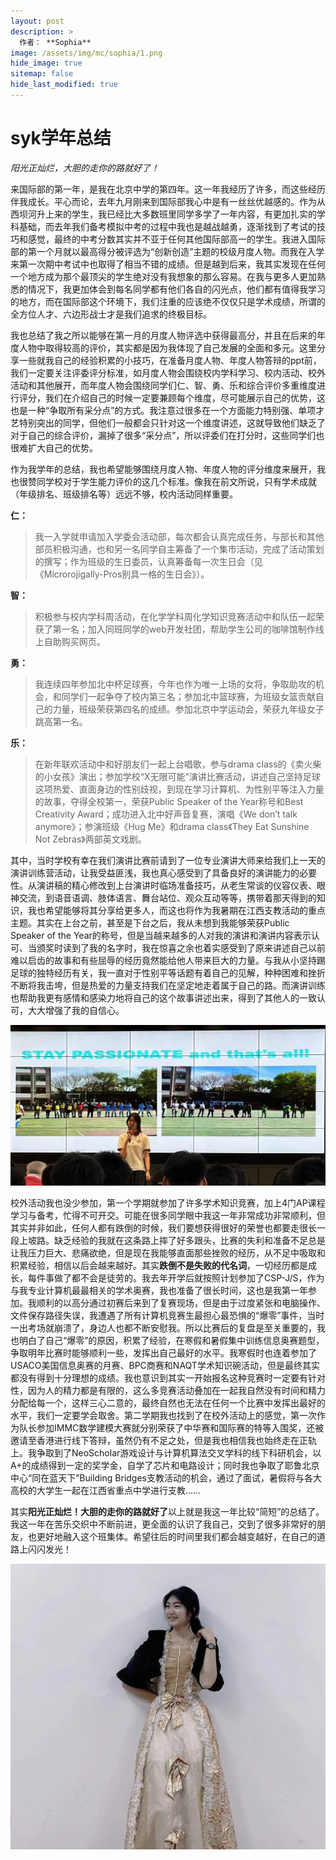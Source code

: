 ```yaml
---
layout: post
description: >
  作者： **Sophia**
image: /assets/img/mc/sophia/1.png
hide_image: true
sitemap: false
hide_last_modified: true
---
```


# syk学年总结 

*阳光正灿烂，大胆的走你的路就好了！*

来国际部的第一年，是我在北京中学的第四年。这一年我经历了许多，而这些经历伴我成长。平心而论，去年九月刚来到国际部我心中是有一丝丝优越感的。作为从西坝河升上来的学生，我已经比大多数班里同学多学了一年内容，有更加扎实的学科基础，而去年我们备考模拟中考的过程中我也是越战越勇，逐渐找到了考试的技巧和感觉，最终的中考分数其实并不亚于任何其他国际部高一的学生。我进入国际部的第一个月就以最高得分被评选为“创新创造”主题的校级月度人物。而我在入学来第一次期中考试中也取得了相当不错的成绩。但是越到后来，我其实发现在任何一个地方成为那个最顶尖的学生绝对没有我想象的那么容易。在我与更多人更加熟悉的情况下，我更加体会到每名同学都有他们各自的闪光点，他们都有值得我学习的地方，而在国际部这个环境下，我们注重的应该绝不仅仅只是学术成绩，所谓的全方位人才、六边形战士才是我们追求的终极目标。

我也总结了我之所以能够在第一月的月度人物评选中获得最高分，并且在后来的年度人物中取得较高的评价，其实都是因为我体现了自己发展的全面和多元。这里分享一些就我自己的经验积累的小技巧，在准备月度人物、年度人物答辩的ppt前，我们一定要关注评委评分标准，如月度人物会围绕校内学科学习、校内活动、校外活动和其他展开，而年度人物会围绕同学们仁、智、勇、乐和综合评价多重维度进行评分，我们在介绍自己的时候一定要兼顾每个维度，尽可能展示自己的优势，这也是一种“争取所有采分点”的方式。我注意过很多在一个方面能力特别强、单项才艺特别突出的同学，但他们一般都会只针对这一个维度讲述，这就导致他们缺乏了对于自己的综合评价，漏掉了很多“采分点”，所以评委们在打分时，这些同学们也很难扩大自己的优势。

作为我学年的总结，我也希望能够围绕月度人物、年度人物的评分维度来展开，我也很赞同学校对于学生能力评价的这几个标准。像我在前文所说，只有学术成就（年级排名、班级排名等）远远不够，校内活动同样重要。

**仁：**
>我一入学就申请加入学委会活动部，每次都会认真完成任务，与部长和其他部员积极沟通，也和另一名同学自主筹备了一个集市活动，完成了活动策划的撰写；作为班级的生日委员，认真筹备每一次生日会（见《Microrojigally-Pros别具一格的生日会》）。

**智：**
>积极参与校内学科周活动，在化学学科周化学知识竞赛活动中和队伍一起荣获了第一名；加入同班同学的web开发社团，帮助学生公司的咖啡馆制作线上自助购买网页。

**勇：**
>我连续四年参加北中杯足球赛，今年也作为唯一上场的女将，争取助攻的机会，和同学们一起争夺了校内第三名；参加北中篮球赛，为班级女篮贡献自己的力量，班级荣获第四名的成绩。参加北京中学运动会，荣获九年级女子跳高第一名。

**乐：**
>在新年联欢活动中和好朋友们一起上台唱歌，参与drama class的《卖火柴的小女孩》演出；参加学校“X无限可能”演讲比赛活动，讲述自己坚持足球这项热爱、直面身边的性别歧视，到现在学习计算机、为性别平等注入力量的故事，夺得全校第一，荣获Public Speaker of the Year称号和Best Creativity Award；成功进入北中好声音复赛，演唱《We don’t talk anymore》；参演班级《Hug Me》和drama class《They Eat Sunshine Not Zebras》两部英文戏剧。

其中，当时学校有幸在我们演讲比赛前请到了一位专业演讲大师来给我们上一天的演讲训练营活动，让我受益匪浅，我也真心感受到了具备良好的演讲能力的必要性。从演讲稿的精心修改到上台演讲时临场准备技巧，从老生常谈的仪容仪表、眼神交流，到语音语调、肢体语言、舞台站位、观众互动等等，携带着那天得到的知识，我也希望能够将其分享给更多人，而这也将作为我暑期在江西支教活动的重点主题。其实在上台之前，甚至是下台之后，我从未想到我能够荣获Public Speaker of the Year的称号，但是当越来越多的人对我的演讲和演讲内容表示认可、当颁奖时读到了我的名字时，我在惊喜之余也着实感受到了原来讲述自己以前难以启齿的故事和有些屈辱的经历竟然能给他人带来巨大的力量。与我从小坚持踢足球的独特经历有关，我一直对于性别平等话题有着自己的见解，种种困难和挫折不断将我击垮，但是热爱的力量支持我们在坚定地走着属于自己的路。而演讲训练也帮助我更有感情和感染力地将自己的这个故事讲述出来，得到了其他人的一致认可，大大增强了我的自信心。

![](../../assets/img/mc/sophia/3.jpeg) 

校外活动我也没少参加，第一个学期就参加了许多学术知识竞赛，加上4门AP课程学习与备考，忙得不可开交。可能在很多同学眼中我这一年非常成功非常顺利，但其实并非如此，任何人都有跌倒的时候，我们要想获得很好的荣誉也都要走很长一段上坡路。缺乏经验的我就在这条路上摔了好多跟头，比赛的失利和准备不足总是让我压力巨大、悲痛欲绝，但是现在我能够直面那些挫败的经历，从不足中吸取和积累经验，相信以后会越来越好。其实**跌倒不是失败的代名词**，一切经历都是成长，每件事做了都不会是徒劳的。我去年开学后就按照计划参加了CSP-J/S，作为与我专业计算机最最相关的学术奥赛，我也准备了很长时间，这也是我第一年参加。我顺利的以高分通过初赛后来到了复赛现场，但是由于过度紧张和电脑操作、文件保存路径失误，我遭遇了所有计算机竞赛生最担心最恐惧的“爆零”事件，当时一出考场就崩溃了，身边人也都不断安慰我。所以比赛后的复盘是至关重要的，我也明白了自己“爆零”的原因，积累了经验，在寒假和暑假集中训练信息奥赛题型，争取明年比赛时能够顺利一些，发挥出自己最好的水平。我寒假时也连着参加了USACO美国信息奥赛的月赛、BPC商赛和NAQT学术知识碗活动，但是最终其实都没有得到十分理想的成绩。我也意识到其实一开始报名这种竞赛时一定要有针对性，因为人的精力都是有限的，这么多竞赛活动叠加在一起我自然没有时间和精力分配给每一个，这样三心二意的，最终自然也无法在任何一个比赛中发挥出最好的水平，我们一定要学会取舍。第二学期我也找到了在校外活动上的感觉，第一次作为队长参加IMMC数学建模大赛就分别荣获了中华赛和国际赛的特等入围奖，还被邀请至香港进行线下答辩，虽然仍有不足之处，但是我也相信我也始终走在正轨上。我争取到了NeoScholar游戏设计与计算机算法交叉学科的线下科研机会，以A+的成绩得到一定的奖学金，自学了芯片和电路设计；同时我也争取了耶鲁北京中心“同在蓝天下”Building Bridges支教活动的机会，通过了面试，暑假将与各大高校的大学生一起在江西省重点中学进行支教……

其实**阳光正灿烂！大胆的走你的路就好了**以上就是我这一年比较“简短”的总结了。我这一年在苦乐交织中不断前进，更全面的认识了我自己，交到了很多非常好的朋友，也更好地融入这个班集体。希望往后的时间里我们都会越变越好，在自己的道路上闪闪发光！

![](../../assets/img/mc/sophia/2.png) 